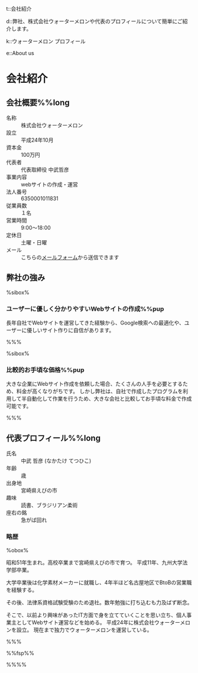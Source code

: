 t::会社紹介

d::弊社、株式会社ウォーターメロンや代表のプロフィールについて簡単にご紹介します。

k::ウォーターメロン プロフィール

e::About us

# 会社紹介

## 会社概要%%long

<dl>
	<dt>名称</dt><dd>株式会社ウォーターメロン</dd>
	<dt>設立</dt><dd>平成24年10月</dd>
	<dt>資本金</dt><dd>100万円</dd>
	<dt>代表者</dt><dd>代表取締役 中武哲彦</dd>
	<dt>事業内容</dt><dd>webサイトの作成・運営</dd>
	<dt>法人番号</dt><dd>6350001011831</dd>
	<dt>従業員数</dt><dd>１名</dd>
	<dt>営業時間</dt><dd>9:00〜18:00</dd>
	<dt>定休日</dt><dd>土曜・日曜</dd>
	<dt>メール</dt><dd> こちらの<a href="../contact/">メールフォーム</a>から送信できます</dd>
</dl>

## 弊社の強み

%sibox%

### ユーザーに優しく分かりやすいWebサイトの作成%%pup

長年自社でWebサイトを運営してきた経験から、Google検索への最適化や、ユーザーに優しいサイト作りに自信があります。

%%%


%sibox%

### 比較的お手頃な価格%%pup

大きな企業にWebサイト作成を依頼した場合、たくさんの人手を必要とするため、料金が高くなりがちです。
しかし弊社は、自社で作成したプログラムを利用して半自動化して作業を行うため、大きな会社と比較してお手頃な料金で作成可能です。

%%%


## 代表プロフィール%%long

<dl>
<dt>氏名</dt><dd>中武 哲彦 (なかたけ てつひこ)</dd>
<dt>年齢</dt><dd><span id="t_age"></span>歳</dd>
<dt>出身地</dt><dd>宮崎県えびの市</dd>
<dt>趣味</dt><dd>読書、ブラジリアン柔術</dd>
<dt>座右の銘</dt><dd>急がば回れ</dd>
</dl>

### 略歴

%obox%

昭和51年生まれ。高校卒業まで宮崎県えびの市で育つ。
平成11年、九州大学法学部卒業。

大学卒業後は化学素材メーカーに就職し、4年半ほど名古屋地区でBtoBの営業職を経験する。

その後、法律系資格試験受験のため退社。数年勉強に打ち込むも力及ばず断念。

そこで、以前より興味があったIT方面で身を立てていくことを思い立ち、個人事業主としてWebサイト運営などを始める。
平成24年に株式会社ウォーターメロンを設立。
現在まで独力でウォーターメロンを運営している。

%%%


%%fsp%%
<script>
	let dp = 0;
	if (new Date().getMonth() >= 10){dp = 1}
    let tAge = document.getElementById('t_age');
	tAge.innerText = String(new Date().getFullYear() - 1977 + dp);
</script>
%%%%